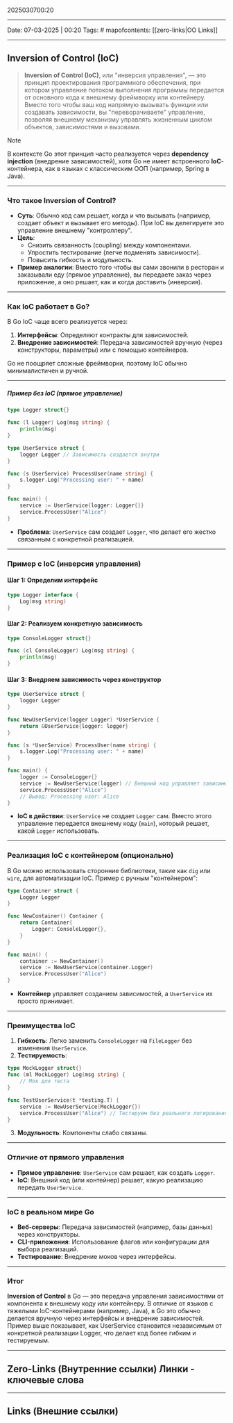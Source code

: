 2025030700:20
___
Date: 07-03-2025 | 00:20
Tags: #
mapofcontents: [[zero-links|OO Links]]
___
## Inversion of Control (IoC)

> **Inversion of Control (IoC)**, или "инверсия управления", — это принцип проектирования программного обеспечения, при котором управление потоком выполнения программы передается от основного кода к внешнему фреймворку или контейнеру. Вместо того чтобы ваш код напрямую вызывать функции или создавать зависимости, вы "переворачиваете" управление, позволяя внешнему механизму управлять жизненным циклом объектов, зависимостями и вызовами.

> [!NOTE]
> В контексте Go этот принцип часто реализуется через **dependency injection** (внедрение зависимостей), хотя Go не имеет встроенного **IoC**-контейнера, как в языках с классическим ООП (например, Spring в Java).

---
### Что такое Inversion of Control?

- **Суть**: Обычно код сам решает, когда и что вызывать (например, создает объект и вызывает его методы). При IoC вы делегируете это управление внешнему "контроллеру".
- **Цель**:
    - Снизить связанность (coupling) между компонентами.
    - Упростить тестирование (легче подменять зависимости).
    - Повысить гибкость и модульность.
- **Пример аналогии**: Вместо того чтобы вы сами звонили в ресторан и заказывали еду (прямое управление), вы передаете заказ через приложение, а оно решает, как и когда доставить (инверсия).

---
### Как IoC работает в Go?

В Go IoC чаще всего реализуется через:

1. **Интерфейсы**: Определяют контракты для зависимостей.
2. **Внедрение зависимостей**: Передача зависимостей вручную (через конструкторы, параметры) или с помощью контейнеров.

Go не поощряет сложные фреймворки, поэтому IoC обычно минималистичен и ручной.

---
##### Пример без IoC (прямое управление)
```go
type Logger struct{}

func (l Logger) Log(msg string) {
    println(msg)
}

type UserService struct {
    logger Logger // Зависимость создается внутри
}

func (s UserService) ProcessUser(name string) {
    s.logger.Log("Processing user: " + name)
}

func main() {
    service := UserService{logger: Logger{}}
    service.ProcessUser("Alice")
}
```

- **Проблема**: `UserService` сам создает `Logger`, что делает его жестко связанным с конкретной реализацией.

---
### Пример с IoC (инверсия управления)

#### Шаг 1: Определим интерфейс
```go
type Logger interface {
    Log(msg string)
}
```

#### Шаг 2: Реализуем конкретную зависимость
```go
type ConsoleLogger struct{}

func (cl ConsoleLogger) Log(msg string) {
    println(msg)
}
```

#### Шаг 3: Внедряем зависимость через конструктор
```go
type UserService struct {
    logger Logger
}

func NewUserService(logger Logger) *UserService {
    return &UserService{logger: logger}
}

func (s *UserService) ProcessUser(name string) {
    s.logger.Log("Processing user: " + name)
}

func main() {
    logger := ConsoleLogger{}
    service := NewUserService(logger) // Внешний код управляет зависимостью
    service.ProcessUser("Alice")
    // Вывод: Processing user: Alice
}
```

- **IoC в действии**: `UserService` не создает `Logger` сам. Вместо этого управление передается внешнему коду (`main`), который решает, какой `Logger` использовать.

---
### Реализация IoC с контейнером (опционально)

В Go можно использовать сторонние библиотеки, такие как `dig` или `wire`, для автоматизации IoC. Пример с ручным "контейнером":
```go
type Container struct {
    Logger Logger
}

func NewContainer() Container {
    return Container{
        Logger: ConsoleLogger{},
    }
}

func main() {
    container := NewContainer()
    service := NewUserService(container.Logger)
    service.ProcessUser("Alice")
}
```

- **Контейнер** управляет созданием зависимостей, а `UserService` их просто принимает.

---
### Преимущества IoC

1. **Гибкость**: Легко заменить `ConsoleLogger` на `FileLogger` без изменения `UserService`.
2. **Тестируемость**:
```go
type MockLogger struct{}
func (ml MockLogger) Log(msg string) {
    // Мок для теста
}

func TestUserService(t *testing.T) {
    service := NewUserService(MockLogger{})
    service.ProcessUser("Alice") // Тестируем без реального логирования
}
```

3. **Модульность**: Компоненты слабо связаны.

---
### Отличие от прямого управления

- **Прямое управление**: `UserService` сам решает, как создать `Logger`.
- **IoC**: Внешний код (или контейнер) решает, какую реализацию передать `UserService`.

---
### IoC в реальном мире Go

- **Веб-серверы**: Передача зависимостей (например, базы данных) через конструкторы.
- **CLI-приложения**: Использование флагов или конфигурации для выбора реализаций.
- **Тестирование**: Внедрение моков через интерфейсы.

---
### Итог

**Inversion of Control** в Go — это передача управления зависимостями от компонента к внешнему коду или контейнеру. В отличие от языков с тяжелыми IoC-контейнерами (например, Java), в Go это обычно делается вручную через интерфейсы и внедрение зависимостей. Пример выше показывает, как UserService становится независимым от конкретной реализации Logger, что делает код более гибким и тестируемым.

-----
**Zero-Links**  (Внутренние ссылки) Линки - ключевые слова
-

------
**Links** (Внешние ссылки)
-
